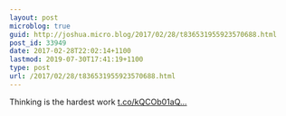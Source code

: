 ```yaml
---
layout: post
microblog: true
guid: http://joshua.micro.blog/2017/02/28/t836531955923570688.html
post_id: 33949
date: 2017-02-28T22:02:14+1100
lastmod: 2019-07-30T17:41:19+1100
type: post
url: /2017/02/28/t836531955923570688.html
---
```

Thinking is the hardest work [t.co/kQCOb01aQ...](https://t.co/kQCOb01aQa)
